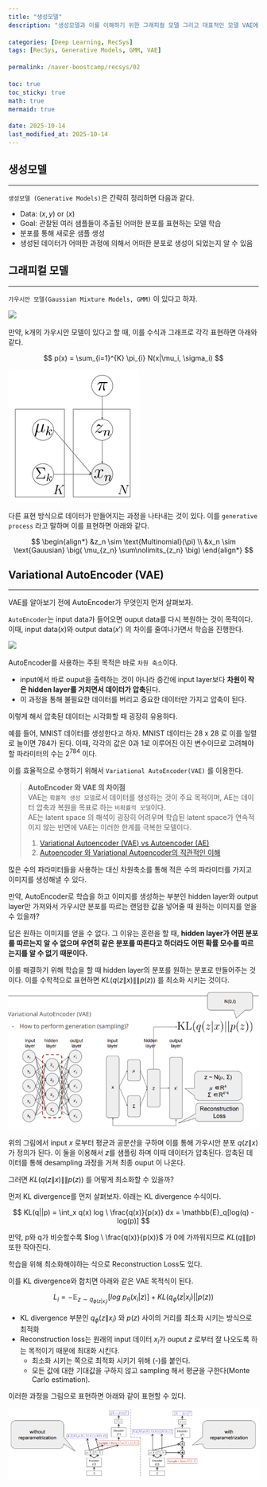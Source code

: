 ```yaml
---
title: "생성모델"
description: "생성모델과 이를 이해하기 위한 그래피컬 모델 그리고 대표적인 모델 VAE에 대한 내용을 정리한 포스트입니다."

categories: [Deep Learning, RecSys]
tags: [RecSys, Generative Models, GMM, VAE]

permalink: /naver-boostcamp/recsys/02

toc: true
toc_sticky: true
math: true
mermaid: true

date: 2025-10-14
last_modified_at: 2025-10-14
---
```


## 생성모델
---------

`생성모델 (Generative Models)`은 간략히 정리하면 다음과 같다.
 
- Data: $(x, y)$ or $(x)$
- Goal: 관찰된 여러 샘플들이 추출된 어떠한 분포를 표현하는 모델 학습
- 분포를 통해 새로운 샘플 생성
- 생성된 데이터가 어떠한 과정에 의해서 어떠한 분포로 생성이 되었는지 알 수 있음

## 그래피컬 모델
--------

`가우시안 모델(Gaussian Mixture Models, GMM)` 이 있다고 하자.

<img src="https://images.velog.io/images/sset2323/post/fa88ddc3-c4a3-4859-9c43-9715a4bfafbe/image.png">

만약, k개의 가우시안 모델이 있다고 할 때, 이를 수식과 그래프로 각각 표현하면 아래와 같다.

$$
p(x) = \sum_{i=1}^{K} \pi_{i} N(x|\mu_i, \sigma_i)
$$

<img src="../assets/img/post/naver-boostcamp/gmm_graphical.png">

다른 표현 방식으로 데이터가 만들어지는 과정을 나타내는 것이 있다. 이를 `generative process` 라고 말하며 이를 표현하면 아래와 같다.

$$
\begin{align*}
&z_n \sim \text{Multinomial}(\pi) \\
&x_n \sim \text{Gauusian} \big( \mu_{z_n} \sum\nolimits_{z_n} \big)
\end{align*}
$$

## Variational AutoEncoder (VAE)
-------

VAE를 알아보기 전에 AutoEncoder가 무엇인지 먼저 살펴보자.

`AutoEncoder`는 input data가 들어오면 ouput data를 다시 복원하는 것이 목적이다. 이때, input data($x$)와 output data($x'$) 의 차이를 줄여나가면서 학습을 진행한다.

<img src="https://wikidocs.net/images/page/189912/800px-Autoencoder_schema.png">

AutoEncoder를 사용하는 주된 목적은 바로 `차원 축소`이다. 

- input에서 바로 ouput을 출력하는 것이 아니라 중간에 input layer보다 **차원이 작은 hidden layer를 거치면서 데이터가 압축**된다. 
- 이 과정을 통해 불필요한 데이터를 버리고 중요한 데이터만 가지고 압축이 된다.

이렇게 해서 압축된 데이터는 시각화할 때 굉장히 유용하다.

예를 들어, MNIST 데이터를 생성한다고 하자. MNIST 데이터는 28 x 28 로 이를 일렬로 늘이면 784가 된다. 이때, 각각의 값은 0과 1로 이루어진 이진 변수이므로 고려해야할 파라미터의 수는 $2^784$ 이다.

이를 효율적으로 수행하기 위해서 `Variational AutoEncoder(VAE)` 를 이용한다.

> **AutoEncoder 와 VAE 의 차이점**<br>
> VAE는 `확률적 생성 모델`로서 데이터를 생성하는 것이 주요 목적이며, AE는 데이터 압축과 복원을 목표로 하는 `비확률적 모델`이다.<br>
> AE는 latent space 의 해석이 굉장히 어려우며 학습된 latent space가 연속적이지 않는 반면에 VAE는 이러한 한계를 극복한 모델이다.
>
> 1. [Variational Autoencoder (VAE) vs Autoencoder (AE)](https://velog.io/@ryuseunghan/Variational-Autoencoder-VAE-vs-Autoencoder-AE) <br>
> 2. [Autoencoder 와 Variational Autoencoder의 직관적인 이해](https://medium.com/@hugmanskj/autoencoder-%EC%99%80-variational-autoencoder%EC%9D%98-%EC%A7%81%EA%B4%80%EC%A0%81%EC%9D%B8-%EC%9D%B4%ED%95%B4-171b3968f20b)

많은 수의 파라미터들을 사용하는 대신 차원축소를 통해 적은 수의 파라미터를 가지고 이미지를 생성해낼 수 있다.

만약, AutoEncoder로 학습을 하고 이미지를 생성하는 부분인 hidden layer와 output layer만 가져와서 가우시안 분포를 따르는 랜덤한 값을 넣어줄 때 원하는 이미지를 얻을 수 있을까?

답은 원하는 이미지를 얻을 수 없다. 그 이유는 훈련을 할 때, **hidden layer가 어떤 분포를 따르는지 알 수 없으며 우연히 같은 분포를 따른다고 하더라도 어떤 확률 모수를 따르는지를 알 수 없기 때문이다.**

이를 해결하기 위해 학습을 할 때 hidden layer의 분포를 원하는 분포로 만들어주는 것이다. 이를 수학적으로 표현하면 $KL(q(z \| x) \|\| p(z))$ 를 최소화 시키는 것이다.

<img src="../assets/img/post/naver-boostcamp/vae.png">

위의 그림에서 input $x$ 로부터 평균과 공분산을 구하며 이를 통해 가우시안 분포 $q(z \| x)$ 가 정의가 된다. 이 둘을 이용해서 $z$를 샘플링 하며 이때 데이터가 압축된다. 압축된 데이터를 통해 desampling 과정을 거쳐 최종 ouput 이 나온다.

그러면 $KL(q(z \| x) \|\| p(z))$ 를 어떻게 최소화할 수 있을까?

먼저 KL divergence를 먼저 살펴보자. 아래는 KL divergence 수식이다.

$$
KL(q||p) = \int_x q(x) log \ \frac{q(x)}{p(x)} dx = \mathbb{E}_q[log(q) - log(p)]
$$

만약, p와 q가 비슷할수록 $log \ \frac{q(x)}{p(x)}$ 가 0에 가까워지므로 $KL(q \| \| p)$ 또한 작아진다.

학습을 위해 최소화해야하는 식으로 Reconstruction Loss도 있다.

이를 KL divergence와 합치면 아래와 같은 VAE 목적식이 된다.

$$
L_i = -\mathbb{E}_{z\sim q_{\phi(z|x_i)}}[log \ p_{\theta}(x_i |z)] + KL(q_{\phi}(z|x_i)||p(z))
$$

- KL divergence 부분인 $q_{\phi}(z\|x_i)$ 와 $p(z)$ 사이의 거리를 최소화 시키는 방식으로 최적화
- Reconstruction loss는 원래의 input 데이터 $x_i$가 ouput $z$ 로부터 잘 나오도록 하는 목적이기 때문에 최대화 시킨다.
    - 최소화 시키는 쪽으로 최적화 시키기 위해 (-)를 붙인다.
    - 모든 값에 대한 기대값을 구하지 않고 sampling 해서 평균을 구한다(Monte Carlo estimation).

이러한 과정을 그림으로 표현하면 아래와 같이 표현할 수 있다.

<img src="../assets/img/post/naver-boostcamp/vae_loss_function.png">
